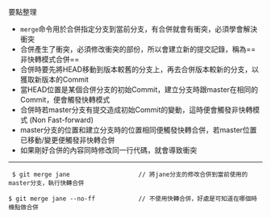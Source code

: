 要點整理
- `merge`命令用於合併指定分支到當前分支，有合併就會有衝突，必須學會解決衝突
- 合併產生了衝突，必須修改衝突的部份，所以會建立新的提交記錄，稱為==非快轉模式合併==
- 合併時要先將HEAD移動到版本較舊的分支上，再去合併版本較新的分支，以獲取新版本的Commit
- 當HEAD位置是某個合併分支的初始Commit，建立分支時跟master在相同的Commit，便會觸發快轉模式
- 合併時若master分支有提交造成初始Commit的變動，這時便會觸發非快轉模式 (Non Fast-forward)
- master分支的位置和建立分支時的位置相同便觸發快轉合併，若master位置已移動/變更便觸發非快轉合併
- 如果剛好合併的內容同時修改同一行代碼，就會導致衝突

---

```
 $ git merge jane					// 將jane分支的修改合併到當前使用的master分支，執行快轉合併
```

```
$ git merge jane --no-ff			// 不使用快轉合併，好處是可知道在哪個時機點做合併
```